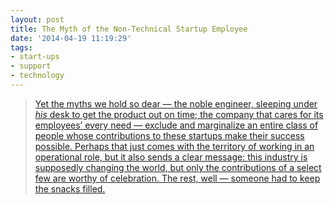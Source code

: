 ```yaml
---
layout: post
title: The Myth of the Non-Technical Startup Employee
date: '2014-04-19 11:19:29'
tags:
- start-ups
- support
- technology
---
```



> [Yet the myths we hold so dear — the noble engineer, sleeping under *his* desk to get the product out on time; the company that cares for its employees’ every need — exclude and marginalize an entire class of people whose contributions to these startups make their success possible. Perhaps that just comes with the territory of working in an operational role, but it also sends a clear message: this industry is supposedly changing the world, but only the contributions of a select few are worthy of celebration. The rest, well — someone had to keep the snacks filled.](http://modelviewculture.com/pieces/the-myth-of-the-non-technical-startup-employee)


